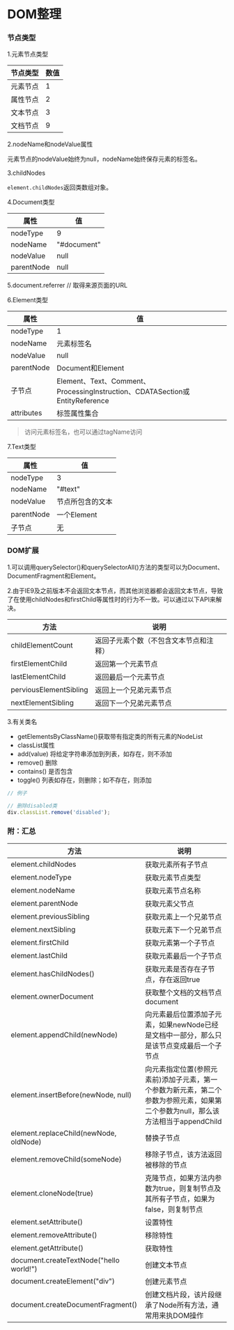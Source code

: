 # DOM整理

### 节点类型

1.元素节点类型

|节点类型|数值|
|---|---|
|元素节点|1|
|属性节点|2|
|文本节点|3|
|文档节点|9|

2.nodeName和nodeValue属性

元素节点的nodeValue始终为null，nodeName始终保存元素的标签名。

3.childNodes

`element.childNodes`返回类数组对象。

4.Document类型

|属性|值|
|---|---|
|nodeType|9|
|nodeName|"#document"|
|nodeValue|null|
|parentNode|null|

5.document.referrer // 取得来源页面的URL

6.Element类型

|属性|值|
|---|---|
|nodeType|1|
|nodeName|元素标签名|
|nodeValue|null|
|parentNode|Document和Element|
|子节点|Element、Text、Comment、ProcessingInstruction、CDATASection或EntityReference|
|attributes|标签属性集合|

> 访问元素标签名，也可以通过tagName访问

7.Text类型

|属性|值|
|---|---|
|nodeType|3|
|nodeName|"#text"|
|nodeValue|节点所包含的文本|
|parentNode|一个Element|
|子节点|无|

### DOM扩展

1.可以调用querySelector()和querySelectorAll()方法的类型可以为Document、DocumentFragment和Element。

2.由于IE9及之前版本不会返回文本节点，而其他浏览器都会返回文本节点，导致了在使用childNodes和firstChild等属性时的行为不一致。可以通过以下API来解决。

|方法|说明|
|---|---|
|childElementCount|返回子元素个数（不包含文本节点和注释）|
|firstElementChild|返回第一个元素节点|
|lastElementChild|返回最后一个元素节点|
|perviousElementSibling|返回上一个兄弟元素节点|
|nextElementSibling|返回下一个兄弟元素节点|

3.有关类名

+ getElementsByClassName()获取带有指定类的所有元素的NodeList
+ classList属性
 + add(value) 将给定字符串添加到列表，如存在，则不添加
 + remove() 删除
 + contains() 是否包含
 + toggle() 列表如存在，则删除；如不存在，则添加

```js
// 例子

// 删除disabled类
div.classList.remove('disabled');
```

### 附：汇总

|方法|说明|
|---|---|
|element.childNodes|获取元素所有子节点|
|element.nodeType|获取元素节点类型|
|element.nodeName|获取元素节点名称|
|element.parentNode|获取元素父节点|
|element.previousSibling|获取元素上一个兄弟节点|
|element.nextSibling|获取元素下一个兄弟节点|
|element.firstChild|获取元素第一个子节点|
|element.lastChild|获取元素最后一个子节点|
|element.hasChildNodes()|获取元素是否存在子节点，存在返回true|
|element.ownerDocument|获取整个文档的文档节点document|
|element.appendChild(newNode)|向元素最后位置添加子元素，如果newNode已经是文档中一部分，那么只是该节点变成最后一个子节点|
|element.insertBefore(newNode, null)|向元素指定位置(参照元素前)添加子元素，第一个参数为新元素，第二个参数为参照元素，如果第二个参数为null，那么该方法相当于appendChild|
|element.replaceChild(newNode, oldNode)|替换子节点|
|element.removeChild(someNode)|移除子节点，该方法返回被移除的节点|
|element.cloneNode(true)|克隆节点，如果方法内参数为true，则复制节点及其所有子节点，如果为false，则复制节点|
|element.setAttribute()|设置特性|
|element.removeAttribute()|移除特性|
|element.getAttribute()|获取特性|
|document.createTextNode("hello world!")|创建文本节点|
|document.createElement("div")|创建元素节点|
|document.createDocumentFragment()|创建文档片段，该片段继承了Node所有方法，通常用来执DOM操作|
